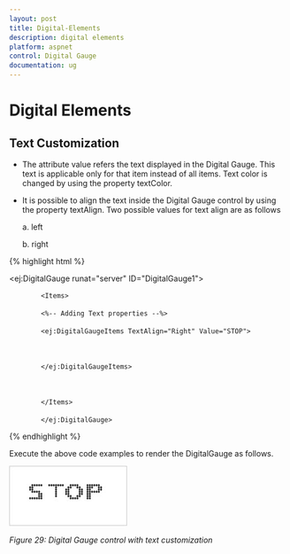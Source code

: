 ```yaml
---
layout: post
title: Digital-Elements
description: digital elements
platform: aspnet
control: Digital Gauge
documentation: ug
---
```


# Digital Elements

## Text Customization

* The attribute value refers the text displayed in the Digital Gauge. This text is applicable only for that item instead of all items. Text color is changed by using the property textColor.
* It is possible to align the text inside the Digital Gauge control by using the property textAlign. Two possible values for text align are as follows
  
  a. left
  
  b. right



{% highlight html %}

<ej:DigitalGauge runat="server" ID="DigitalGauge1">



            <Items>

            <%-- Adding Text properties --%>

            <ej:DigitalGaugeItems TextAlign="Right" Value="STOP">



            </ej:DigitalGaugeItems>



            </Items>

            </ej:DigitalGauge>

{% endhighlight %}

Execute the above code examples to render the DigitalGauge as follows.

![](Digital-Elements_images/Digital-Elements_img1.png)

_Figure 29: Digital Gauge control with text customization_